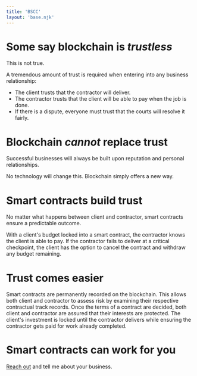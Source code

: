 ```yaml
---
title: 'BSCC'
layout: 'base.njk'
---
```


# Some say blockchain is _trustless_

This is not true.

A tremendous amount of trust is required when entering into any business relationship:

- The client trusts that the contractor will deliver.
- The contractor trusts that the client will be able to pay when the job is done.
- If there is a dispute, everyone must trust that the courts will resolve it fairly.

# Blockchain _cannot_ replace trust

Successful businesses will always be built upon reputation and personal relationships.

No technology will change this. Blockchain simply offers a new way.

# Smart contracts build trust

No matter what happens between client and contractor, smart contracts ensure a predictable outcome.

With a client's budget locked into a smart contract, the contractor knows the client is able to pay. If the contractor fails to deliver at a critical checkpoint, the client has the option to cancel the contract and withdraw any budget remaining.

# Trust comes easier

Smart contracts are permanently recorded on the blockchain. This allows both client and contractor to assess risk by examining their respective contractual track records. Once the terms of a contract are decided, both client and contractor are assured that their interests are protected. The client's investment is locked until the contractor delivers while ensuring the contractor gets paid for work already completed.

# Smart contracts can work for you

<a href="mailto:daniel@bscc.dev">Reach out</a> and tell me about your business.
